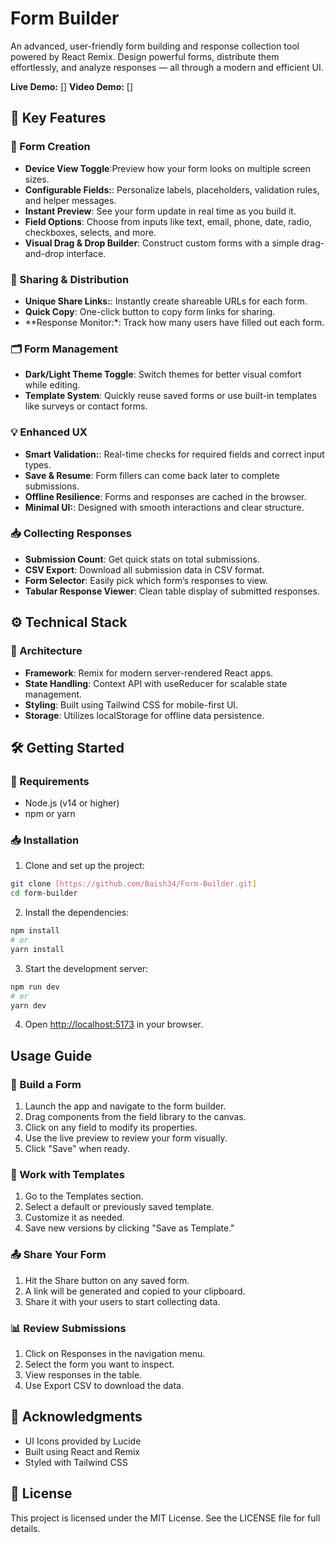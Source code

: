 
# Form Builder

An advanced, user-friendly form building and response collection tool powered by React Remix. Design powerful forms, distribute them effortlessly, and analyze responses — all through a modern and efficient UI.

**Live Demo:** []
**Video Demo:** []


## 🚀 Key Features

### 🧱 Form Creation
- **Device View Toggle**:Preview how your form looks on multiple screen sizes.
- **Configurable Fields:**:  Personalize labels, placeholders, validation rules, and helper messages.
- **Instant Preview**: See your form update in real time as you build it.
- **Field Options**: Choose from inputs like text, email, phone, date, radio, checkboxes, selects, and more.
- **Visual Drag & Drop Builder**: Construct custom forms with a simple drag-and-drop interface.

### 🔗 Sharing & Distribution
- **Unique Share Links:**: Instantly create shareable URLs for each form.
- **Quick Copy**: One-click button to copy form links for sharing.
- **Response Monitor:*: Track how many users have filled out each form.

### 🗂️ Form Management
- **Dark/Light Theme Toggle**: Switch themes for better visual comfort while editing.
- **Template System**: Quickly reuse saved forms or use built-in templates like surveys or contact forms.

### 💡 Enhanced UX
- **Smart Validation:**: Real-time checks for required fields and correct input types.
- **Save & Resume**: Form fillers can come back later to complete submissions.
- **Offline Resilience**:  Forms and responses are cached in the browser.
- **Minimal UI:**: Designed with smooth interactions and clear structure.

### 📥 Collecting Responses
- **Submission Count**: Get quick stats on total submissions.
- **CSV Export**: Download all submission data in CSV format.
- **Form Selector**: Easily pick which form’s responses to view.
- **Tabular Response Viewer**: Clean table display of submitted responses.

## ⚙️ Technical Stack

### 🧱 Architecture
- **Framework**: Remix for modern server-rendered React apps.
- **State Handling**: Context API with useReducer for scalable state management.
- **Styling**: Built using Tailwind CSS for mobile-first UI.
- **Storage**: Utilizes localStorage for offline data persistence.

## 🛠️ Getting Started

### 📌 Requirements
- Node.js (v14 or higher)
- npm or yarn

### 📥 Installation

1. Clone and set up the project:
```bash
git clone [https://github.com/Baish34/Form-Builder.git]
cd form-builder
```

2. Install the dependencies:
```bash
npm install
# or
yarn install
```

3. Start the development server:
```bash
npm run dev
# or
yarn dev
```

4. Open [http://localhost:5173](http://localhost:5173) in your browser.

## Usage Guide

### 🔧 Build a Form
1. Launch the app and navigate to the form builder.
2. Drag components from the field library to the canvas.
3. Click on any field to modify its properties.
4. Use the live preview to review your form visually.
5. Click "Save" when ready.

### 🧰 Work with Templates
1. Go to the Templates section.
2. Select a default or previously saved template.
3. Customize it as needed.
4. Save new versions by clicking "Save as Template."

### 📤 Share Your Form
1. Hit the Share button on any saved form.
2. A link will be generated and copied to your clipboard.
3. Share it with your users to start collecting data.

### 📊 Review Submissions
1. Click on Responses in the navigation menu.
2. Select the form you want to inspect.
3. View responses in the table.
4. Use Export CSV to download the data.

## 🙏 Acknowledgments

- UI Icons provided by Lucide
- Built using React and Remix
- Styled with Tailwind CSS

## 📄 License
This project is licensed under the MIT License. See the LICENSE file for full details.
